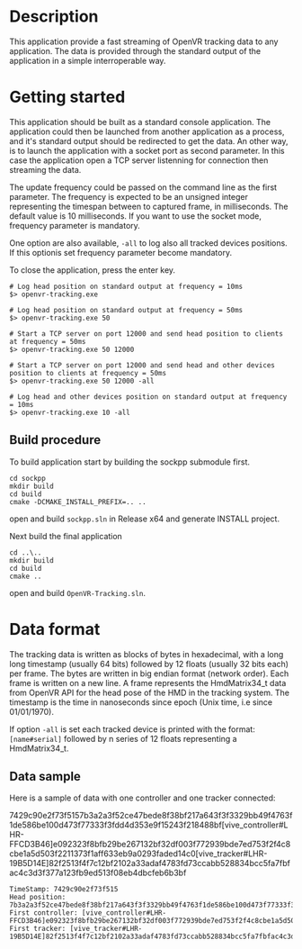 # Description

This application provide a fast streaming of OpenVR tracking data to any
application. The data is provided through the standard output of the
application in a simple interroperable way.

# Getting started

This application should be built as a standard console application. The
application could then be launched from another application as a process, and
it's standard output should be redirected to get the data. An other way, is
to launch the application with a socket port as second parameter. In this
case the application open a TCP server listenning for connection then
streaming the data.

The update frequency could be passed on the command line as the first parameter.
The frequency is expected to be an unsigned integer representing the timespan
between to captured frame, in milliseconds. The default value is 10
milliseconds. If you want to use the socket mode, frequency parameter is mandatory.

One option are also available, `-all` to log also all tracked devices positions.
If this optionis set frequency parameter become mandatory.

To close the application, press the enter key.

```shell
# Log head position on standard output at frequency = 10ms
$> openvr-tracking.exe

# Log head position on standard output at frequency = 50ms
$> openvr-tracking.exe 50

# Start a TCP server on port 12000 and send head position to clients at frequency = 50ms
$> openvr-tracking.exe 50 12000

# Start a TCP server on port 12000 and send head and other devices position to clients at frequency = 50ms
$> openvr-tracking.exe 50 12000 -all

# Log head and other devices position on standard output at frequency = 10ms
$> openvr-tracking.exe 10 -all
```

## Build procedure

To build application start by building the sockpp submodule first.

```shell
cd sockpp
mkdir build
cd build
cmake -DCMAKE_INSTALL_PREFIX=.. ..
```

open and build `sockpp.sln` in Release x64 and generate INSTALL project.

Next build the final application

```shell
cd ..\..
mkdir build
cd build
cmake ..
```

open and build `OpenVR-Tracking.sln`.

# Data format

The tracking data is written as blocks of bytes in hexadecimal, with a long long
timestamp (usually 64 bits) followed by 12 floats (usually 32 bits each)
per frame. The bytes are written in big endian format (network order). Each
frame is written on a new line. A frame represents the HmdMatrix34_t data from
OpenVR API for the head pose of the HMD in the tracking system. The timestamp
is the time in nanoseconds since epoch (Unix time, i.e since 01/01/1970).

If option `-all` is set each tracked device is printed with the format: 
`[name#serial]` followed by n series of 12 floats representing a HmdMatrix34_t.

## Data sample
Here is a sample of data with one controller and one tracker connected:

7429c90e2f73f5157b3a2a3f52ce47bede8f38bf217a643f3f3329bb49f4763f1de586be100d473f77333f3fdd4d353e9f15243f218488bf[vive_controller#LHR-FFCD3B46]e092323f8bfb29be267132bf32df003f772939bde7ed753f2f4c8cbe1a5d503f2211373f1aff633eb9a0293faded14c0[vive_tracker#LHR-19B5D14E]82f2513f4f7c12bf2102a33adaf4783fd73ccabb528834bcc5fa7fbfac4c3d3f377a123fb9ed513f08eb4dbcfeb6b3bf

```
TimeStamp: 7429c90e2f73f515
Head position: 7b3a2a3f52ce47bede8f38bf217a643f3f3329bb49f4763f1de586be100d473f77333f3fdd4d353e9f15243f218488bf
First controller: [vive_controller#LHR-FFCD3B46]e092323f8bfb29be267132bf32df003f772939bde7ed753f2f4c8cbe1a5d503f2211373f1aff633eb9a0293faded14c0
First tracker: [vive_tracker#LHR-19B5D14E]82f2513f4f7c12bf2102a33adaf4783fd73ccabb528834bcc5fa7fbfac4c3d3f377a123fb9ed513f08eb4dbcfeb6b3bf
```
